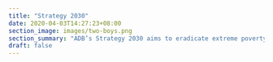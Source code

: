 ```yaml
---
title: "Strategy 2030"
date: 2020-04-03T14:27:23+08:00
section_image: images/two-boys.png
section_summary: "ADB’s Strategy 2030 aims to eradicate extreme poverty while working for a prosperous, inclusive, resilient, and sustainable Asia and the Pacific.   Financing partnerships are working intensely─ designing and implementing projects, testing ideas, and sharing knowledge ─to achieve the targets of Strategy 2030’s seven operational priorities."
draft: false
---
```


